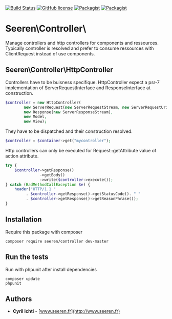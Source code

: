 [![Build Status](https://travis-ci.org/seeren/controller.svg?branch=master)](https://travis-ci.org/seeren/controller) [![GitHub license](https://img.shields.io/badge/license-MIT-orange.svg)](https://raw.githubusercontent.com/seeren/controller/master/LICENSE) [![Packagist](https://img.shields.io/packagist/v/seeren/controller.svg)](https://packagist.org/packages/seeren/controller#v1.2.7) [![Packagist](https://img.shields.io/packagist/dt/seeren/controller.svg)](https://packagist.org/packages/seeren/controller/stats)

# Seeren\Controller\
Manage controllers and http controllers for components and ressources.
Typically controller is resolved and prefer to consume ressources with ClientRequest instead of use components.

## Seeren\Controller\HttpController
Controllers have to be buisness specifique. HttpController expect a psr-7 implementation of ServerRequestInterface and ResponseInterface at construction.
```php
$controller = new HttpController(
        new ServerRequest(new ServerRequestStream, new ServerRequestUri),
        new Response(new ServerResponseStream),
        new Model,
        new View);
```
They have to be dispatched and their construction resolved.
```php
$controller = $container->get("mycontroller");
```
Http controllers can only be executed for Request::getAttribute value of action attribute.
```php
try {
    $controller->getResponse()
               ->getBody()
               ->write($controller->execute());
} catch (BadMethodCallException $e) {
    header("HTTP/1.1 "
         . $controller->getResponse()->getStatusCode(). " "
         . $controller->getResponse()->getReasonPhrase());
}
```

## Installation
Require this package with composer
```
composer require seeren/controller dev-master
```

## Run the tests
Run with phpunit after install dependencies
```
composer update
phpunit
```

## Authors
* **Cyril Ichti** - [www.seeren.fr](http://www.seeren.fr)